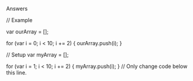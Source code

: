 Answers

// Example

var ourArray = [];

for (var i = 0; i < 10; i += 2) {
  ourArray.push(i);
}

// Setup
var myArray = [];

for (var i = 1; i < 10; i += 2) {
  myArray.push(i);
}
// Only change code below this line.